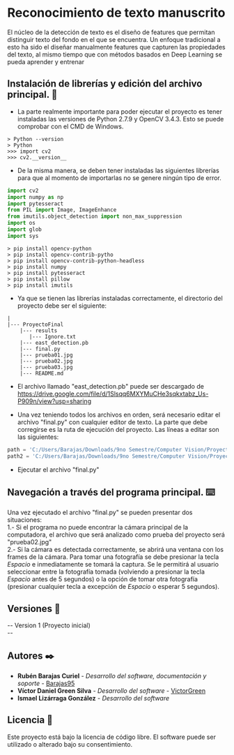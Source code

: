 # Reconocimiento de texto manuscrito
El núcleo de la detección de texto es el diseño de features que permitan distinguir texto del fondo en el que se encuentra. Un enfoque tradicional a esto ha sido el diseñar manualmente features que capturen las propiedades del texto, al mismo tiempo que con métodos basados en Deep Learning se pueda aprender y entrenar
## Instalación de librerías y edición del archivo principal. 🔧
* La parte realmente importante para poder ejecutar el proyecto es tener instaladas las versiones de Python 2.7.9 y OpenCV 3.4.3. Esto se puede comprobar con el CMD de Windows.<br>
```Consola
> Python --version
> Python
>>> import cv2
>>> cv2.__version__
```
* De la misma manera, se deben tener instaladas las siguientes librerías para que al momento de importarlas no se genere ningún tipo de error.<br>
```Python
import cv2
import numpy as np
import pytesseract
from PIL import Image, ImageEnhance
from imutils.object_detection import non_max_suppression
import os
import glob
import sys
```
```Consola
> pip install opencv-python
> pip install opencv-contrib-pytho
> pip install opencv-contrib-python-headless
> pip install numpy
> pip install pytesseract
> pip install pillow
> pip install imutils
```

* Ya que se tienen las librerías instaladas correctamente, el directorio del proyecto debe ser el siguiente: <br>
```Consola
|
|--- ProyectoFinal
    |--- results
       |--- Ignore.txt
    |--- east_detection.pb
    |--- final.py
    |--- prueba01.jpg
    |--- prueba02.jpg
    |--- prueba03.jpg
    |--- README.md
```
* El archivo llamado "east_detection.pb" puede ser descargado de https://drive.google.com/file/d/1Slsqq6MXYMuCHe3sqkxtabz_Us-P909n/view?usp=sharing <br>

* Una vez teniendo todos los archivos en orden, será necesario editar el archivo "final.py" con cualquier editor de texto. La parte que debe corregirse es la ruta de ejecución del proyecto. Las líneas a editar son las siguientes: <br>
```Python
path = 'C:/Users/Barajas/Downloads/9no Semestre/Computer Vision/ProyectoFinal/results/' #Localización del directorio "results"
path2 = 'C:/Users/Barajas/Downloads/9no Semestre/Computer Vision/ProyectoFinal' #Localizacion del directorio del proyecto
```
* Ejecutar el archivo "final.py" <br>

## Navegación a través del programa principal. ⌨️
Una vez ejecutado el archivo "final.py" se pueden presentar dos situaciones: <br>
1.- Si el programa no puede encontrar la cámara principal de la computadora, el archivo que será analizado como prueba del proyecto será "prueba02.jpg" <br>
2.- Si la cámara es detectada correctamente, se abrirá una ventana con los frames de la cámara. Para tomar una fotografía se debe presionar la tecla _Espacio_ e inmediatamente se tomará la captura. Se le permitirá al usuario seleccionar entre la fotografía tomada (volviendo a presionar la tecla _Espacio_ antes de 5 segundos) o la opción de tomar otra fotografía (presionar cualquier tecla a excepción de _Espacio_ o esperar 5 segundos). <br>

## Versiones 📌
-- Version 1 (Proyecto inicial) <br>
-- <br>

## Autores ✒️
* **Rubén Barajas Curiel** - *Desarrollo del software, documentación y soporte* - [Barajas95](https://github.com/Barajas95)
* **Víctor Daniel Green Silva** - *Desarrollo del software* - [VictorGreen](https://github.com/VictorGreen)
* **Ismael Lizárraga González** - *Desarrollo del software*

## Licencia 📄
Este proyecto está bajo la licencia de código libre. El software puede ser utilizado o alterado bajo su consentimiento.


